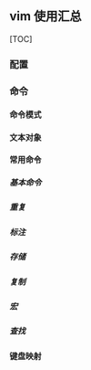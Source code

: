 ## vim 使用汇总
[TOC]
### 配置
### 命令
#### 命令模式
#### 文本对象
#### 常用命令
##### 基本命令
##### 重复
##### 标注
##### 存储
##### 复制
##### 宏
##### 查找
#### 键盘映射


